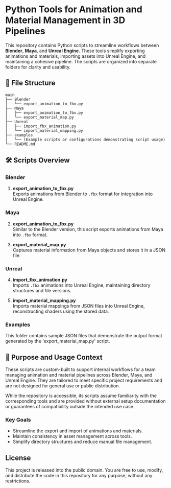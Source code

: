 # Python Tools for Animation and Material Management in 3D Pipelines

This repository contains Python scripts to streamline workflows between **Blender**, **Maya**, and **Unreal Engine**. These tools simplify exporting animations and materials, importing assets into Unreal Engine, and maintaining a cohesive pipeline. The scripts are organized into separate folders for clarity and usability.

## 📂 File Structure

```plaintext
main
├── Blender
│   └── export_animation_to_fbx.py
├── Maya
│   ├── export_animation_to_fbx.py
│   └── export_material_map.py
├── Unreal
│   ├── import_fbx_animation.py
│   └── import_material_mapping.py
├── examples
│   └── (Example scripts or configurations demonstrating script usage)
└── README.md
```

## 🛠️ Scripts Overview

### Blender
1. **export_animation_to_fbx.py**  
   Exports animations from Blender to `.fbx` format for integration into Unreal Engine.

### Maya
2. **export_animation_to_fbx.py**  
   Similar to the Blender version, this script exports animations from Maya into `.fbx` format.  
   
3. **export_material_map.py**  
   Captures material information from Maya objects and stores it in a JSON file.

### Unreal
4. **import_fbx_animation.py**  
   Imports `.fbx` animations into Unreal Engine, maintaining directory structures and file versions.

5. **import_material_mapping.py**  
   Imports material mappings from JSON files into Unreal Engine, reconstructing shaders using the stored data.

### Examples
This folder contains sample JSON files that demonstrate the output format generated by the 'export_material_map.py' script.


## 🔧 Purpose and Usage Context

These scripts are custom-built to support internal workflows for a team managing animation and material pipelines across Blender, Maya, and Unreal Engine. They are tailored to meet specific project requirements and are not designed for general use or public distribution.

While the repository is accessible, its scripts assume familiarity with the corresponding tools and are provided without external setup documentation or guarantees of compatibility outside the intended use case.

### Key Goals
- Streamline the export and import of animations and materials.
- Maintain consistency in asset management across tools.
- Simplify directory structures and reduce manual file management.


## License

This project is released into the public domain. You are free to use, modify, and distribute the code in this repository for any purpose, without any restrictions.
